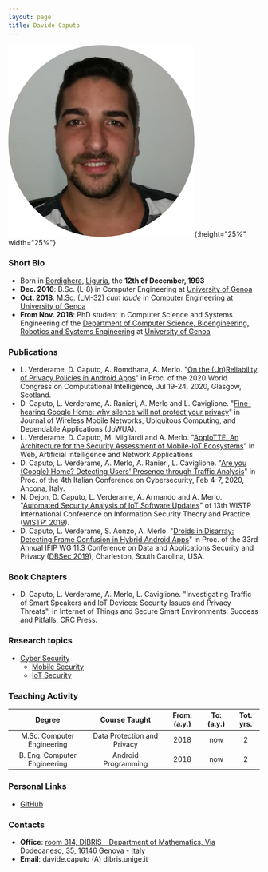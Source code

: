 ```yaml
--- 
layout: page
title: Davide Caputo
---
```


![Davide's pic is missing.](/pics/caputo.png){:height="25%" width="25%"}

### Short Bio

- Born in [Bordighera](https://it.wikipedia.org/wiki/Bordighera), [Liguria](https://en.wikipedia.org/wiki/Liguria), the **12th of December, 1993**
- **Dec. 2016**: B.Sc. (L-8) in Computer Engineering at [University of Genoa](https://en.wikipedia.org/wiki/University_of_Genoa)
- **Oct. 2018**: M.Sc. (LM-32) *cum laude* in Computer Engineering at [University of Genoa](https://en.wikipedia.org/wiki/University_of_Genoa)
- **From Nov. 2018**: PhD student in Computer Science and Systems Engineering of the [Department of Computer Science, Bioengineering, Robotics and Systems Engineering](http://www.dibris.unige.it/) at [University of Genoa](https://en.wikipedia.org/wiki/University_of_Genoa)

### Publications

- L. Verderame, D. Caputo, A. Romdhana, A. Merlo. "[On the (Un)Reliability of Privacy Policies in Android Apps](../../papers/On_the_UnReliability_of_Privacy_Policies_in_Android.pdf)" in Proc. of the 2020 World Congress on Computational Intelligence, Jul 19-24, 2020, Glasgow, Scotland.
- D. Caputo, L. Verderame, A. Ranieri, A. Merlo and L. Caviglione. "[Fine-hearing Google Home: why silence will not protect your privacy](https://dx.doi.org/10.22667/JOWUA.2020.03.31.035)" in Journal of Wireless Mobile Networks, Ubiquitous Computing, and Dependable Applications (JoWUA).
- L. Verderame, D. Caputo, M. Migliardi and A. Merlo. "[AppIoTTE: An Architecture for the Security Assessment of Mobile-IoT Ecosystems](https://link.springer.com/chapter/10.1007%2F978-3-030-44038-1_79)" in Web, Artificial Intelligence and Network Applications
- D. Caputo, L. Verderame, A. Merlo, A. Ranieri, L. Caviglione. "[Are you (Google) Home? Detecting Users' Presence through Traffic Analysis](http://ceur-ws.org/Vol-2597/paper-10.pdf)" in Proc. of the 4th Italian Conference on Cybersecurity, Feb 4-7, 2020, Ancona, Italy.
- N. Dejon, D. Caputo, L. Verderame, A. Armando and A. Merlo. "[Automated Security Analysis of IoT Software Updates](https://link.springer.com/chapter/10.1007%2F978-3-030-41702-4_14)" of 13th WISTP International Conference on Information Security Theory and Practice ([WISTP' 2019](http://www.wistp.org/)).
- D. Caputo, L. Verderame, S. Aonzo, A. Merlo. "[Droids in Disarray: Detecting Frame Confusion in Hybrid Android Apps](https://link.springer.com/chapter/10.1007/978-3-030-22479-0_7)" in Proc. of the 33rd Annual IFIP WG 11.3 Conference on Data and Applications Security and Privacy ([DBSec 2019](https://dbsec2019.cse.sc.edu/)), Charleston, South Carolina, USA.

### Book Chapters

- D. Caputo, L. Verderame, A. Merlo, L. Caviglione. "Investigating Traffic of Smart Speakers and IoT Devices:  Security Issues and Privacy Threats", in Internet of Things and Secure Smart Environments: Success and Pitfalls, CRC Press.

### Research topics

- [Cyber Security](https://en.wikipedia.org/wiki/Computer_security)
  * [Mobile Security](https://en.wikipedia.org/wiki/Mobile_security)
  * [IoT Security](https://www.owasp.org/index.php/OWASP_Internet_of_Things_Project)

### Teaching Activity

|                Degree               |      Course Taught    | From: (a.y.) | To: (a.y.) | Tot. yrs. |
|:-----------------------------------:|:--------------------------------------------:|:----:|:---:|:-:|
|        M.Sc. Computer Engineering   | Data Protection and Privacy                      | 2018 | now | 2 |
|        B. Eng. Computer Engineering | Android Programming                      | 2018 | now | 2 |


### Personal Links

- [GitHub](https://github.com/Dado1513) 

### Contacts

- **Office**: [room 314, DIBRIS - Department of Mathematics, Via Dodecaneso, 35, 16146 Genova - Italy](https://goo.gl/maps/kTyTs2YKMkL2)
- **Email**: davide.caputo (A) dibris.unige.it